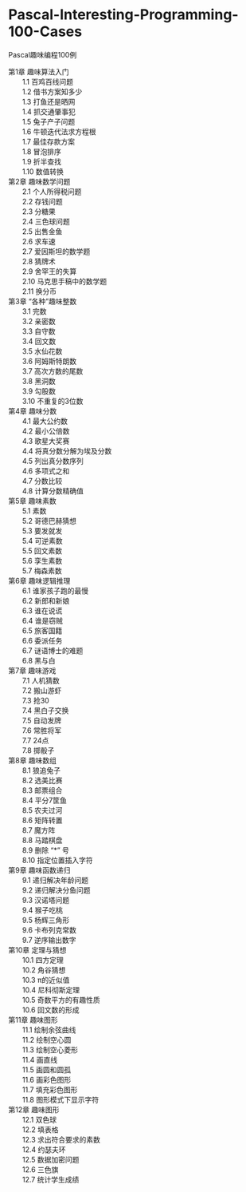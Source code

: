 # Pascal-Interesting-Programming-100-Cases
Pascal趣味编程100例 <br>

第1章 趣味算法入门 <br>
  &emsp;&emsp;1.1 百鸡百线问题 <br>
  &emsp;&emsp;1.2 借书方案知多少 <br>
  &emsp;&emsp;1.3 打鱼还是晒网 <br>
  &emsp;&emsp;1.4 抓交通肇事犯 <br>
  &emsp;&emsp;1.5 兔子产子问题 <br>
  &emsp;&emsp;1.6 牛顿迭代法求方程根 <br>
  &emsp;&emsp;1.7 最佳存款方案 <br>
  &emsp;&emsp;1.8 冒泡排序 <br>
  &emsp;&emsp;1.9 折半查找 <br>
  &emsp;&emsp;1.10 数值转换 <br>
第2章 趣味数学问题 <br>
  &emsp;&emsp;2.1 个人所得税问题 <br>
  &emsp;&emsp;2.2 存钱问题 <br>
  &emsp;&emsp;2.3 分糖果 <br>
  &emsp;&emsp;2.4 三色球问题 <br>
  &emsp;&emsp;2.5 出售金鱼 <br>
  &emsp;&emsp;2.6 求车速 <br>
  &emsp;&emsp;2.7 爱因斯坦的数学题 <br>
  &emsp;&emsp;2.8 猜牌术 <br>
  &emsp;&emsp;2.9 舍罕王的失算 <br>
  &emsp;&emsp;2.10 马克思手稿中的数学题 <br>
  &emsp;&emsp;2.11 换分币 <br>
第3章 “各种”趣味整数 <br>
  &emsp;&emsp;3.1 完数 <br>
  &emsp;&emsp;3.2 亲密数 <br>
  &emsp;&emsp;3.3 自守数 <br>
  &emsp;&emsp;3.4 回文数 <br>
  &emsp;&emsp;3.5 水仙花数 <br>
  &emsp;&emsp;3.6 阿姆斯特朗数 <br>
  &emsp;&emsp;3.7 高次方数的尾数 <br>
  &emsp;&emsp;3.8 黑洞数 <br>
  &emsp;&emsp;3.9 勾股数 <br>
  &emsp;&emsp;3.10 不重复的3位数 <br>
第4章 趣味分数 <br>
  &emsp;&emsp;4.1 最大公约数 <br>
  &emsp;&emsp;4.2 最小公倍数 <br>
  &emsp;&emsp;4.3 歌星大奖赛 <br>
  &emsp;&emsp;4.4 将真分数分解为埃及分数 <br>
  &emsp;&emsp;4.5 列出真分数序列 <br>
  &emsp;&emsp;4.6 多项式之和 <br>
  &emsp;&emsp;4.7 分数比较 <br>
  &emsp;&emsp;4.8 计算分数精确值 <br>
第5章 趣味素数 <br>
  &emsp;&emsp;5.1 素数 <br>
  &emsp;&emsp;5.2 哥德巴赫猜想 <br>
  &emsp;&emsp;5.3 要发就发 <br>
  &emsp;&emsp;5.4 可逆素数 <br>
  &emsp;&emsp;5.5 回文素数 <br>
  &emsp;&emsp;5.6 孪生素数 <br>
  &emsp;&emsp;5.7 梅森素数 <br>
第6章 趣味逻辑推理  <br>
  &emsp;&emsp;6.1 谁家孩子跑的最慢 <br>
  &emsp;&emsp;6.2 新郎和新娘 <br>
  &emsp;&emsp;6.3 谁在说谎 <br>
  &emsp;&emsp;6.4 谁是窃贼 <br>
  &emsp;&emsp;6.5 旅客国籍 <br>
  &emsp;&emsp;6.6 委派任务 <br>
  &emsp;&emsp;6.7 谜语博士的难题 <br>
  &emsp;&emsp;6.8 黑与白 <br>
第7章 趣味游戏 <br>
  &emsp;&emsp;7.1 人机猜数 <br>
  &emsp;&emsp;7.2 搬山游虾 <br>
  &emsp;&emsp;7.3 抢30 <br>
  &emsp;&emsp;7.4 黑白子交换 <br>
  &emsp;&emsp;7.5 自动发牌 <br>
  &emsp;&emsp;7.6 常胜将军 <br>
  &emsp;&emsp;7.7 24点 <br>
  &emsp;&emsp;7.8 掷骰子 <br>
第8章 趣味数组 <br>
  &emsp;&emsp;8.1 狼追兔子 <br>
  &emsp;&emsp;8.2 选美比赛 <br>
  &emsp;&emsp;8.3 邮票组合 <br>
  &emsp;&emsp;8.4 平分7筐鱼 <br>
  &emsp;&emsp;8.5 农夫过河 <br>
  &emsp;&emsp;8.6 矩阵转置 <br>
  &emsp;&emsp;8.7 魔方阵 <br>
  &emsp;&emsp;8.8 马踏棋盘 <br>
  &emsp;&emsp;8.9 删除 “*” 号 <br>
  &emsp;&emsp;8.10 指定位置插入字符 <br>
第9章 趣味函数递归 <br>
  &emsp;&emsp;9.1 递归解决年龄问题 <br>
  &emsp;&emsp;9.2 递归解决分鱼问题 <br>
  &emsp;&emsp;9.3 汉诺塔问题 <br>
  &emsp;&emsp;9.4 猴子吃桃 <br>
  &emsp;&emsp;9.5 杨辉三角形 <br>
  &emsp;&emsp;9.6 卡布列克常数 <br>
  &emsp;&emsp;9.7 逆序输出数字 <br>
第10章 定理与猜想 <br>
  &emsp;&emsp;10.1 四方定理 <br>
  &emsp;&emsp;10.2 角谷猜想 <br>
  &emsp;&emsp;10.3 π的近似值 <br>
  &emsp;&emsp;10.4 尼科彻斯定理 <br>
  &emsp;&emsp;10.5 奇数平方的有趣性质 <br>
  &emsp;&emsp;10.6 回文数的形成 <br>
第11章 趣味图形 <br>
  &emsp;&emsp;11.1 绘制余弦曲线 <br>
  &emsp;&emsp;11.2 绘制空心圆 <br>
  &emsp;&emsp;11.3 绘制空心菱形 <br>
  &emsp;&emsp;11.4 画直线 <br>
  &emsp;&emsp;11.5 画圆和圆孤 <br>
  &emsp;&emsp;11.6 画彩色图形 <br>
  &emsp;&emsp;11.7 填充彩色图形 <br>
  &emsp;&emsp;11.8 图形模式下显示字符 <br>
第12章 趣味图形 <br>
  &emsp;&emsp;12.1 双色球 <br>
  &emsp;&emsp;12.2 填表格 <br>
  &emsp;&emsp;12.3 求出符合要求的素数 <br>
  &emsp;&emsp;12.4 约瑟夫环 <br>
  &emsp;&emsp;12.5 数据加密问题 <br>
  &emsp;&emsp;12.6 三色旗 <br>
  &emsp;&emsp;12.7 统计学生成绩 <br>
